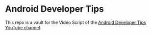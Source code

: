 # Android Developer Tips

This repo is a vault for the Video Script of the [Android Developer Tips YouTube channel](https://www.youtube.com/@androiddevelopertips).
